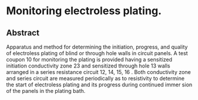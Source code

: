 # Monitoring electroless plating.

## Abstract
Apparatus and method for determining the initiation, progress, and quality of electroless plating of blind or through hole walls in circuit panels. A test coupon 10 for monitoring the plating is provided having a sensitized initiation conductivity zone 23 and sensitized through hole 13 walls arranged in a series resistance circuit 12, 14, 15, 16 . Both conductivity zone and series circuit are measured periodically as to resistivity to determine the start of electroless plating and its progress during continued immer sion of the panels in the plating bath.